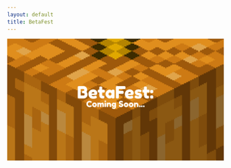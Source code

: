 ```yaml
---
layout: default
title: BetaFest
---
```

<div class="container">
  <a href="#" class="card event-card">
    <img src="./assets/event/blocktober.png" alt="BetaFest: Blocktober" class="event-image">
  </a>
</div>